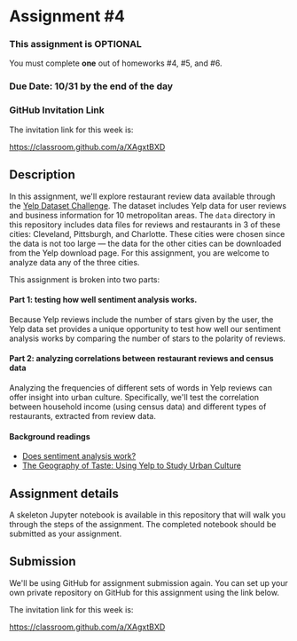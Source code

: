 # Assignment #4

### This assignment is OPTIONAL

You must complete **one** out of homeworks #4, #5, and #6.

### Due Date: 10/31 by the end of the day

### GitHub Invitation Link

The invitation link for this week is:

https://classroom.github.com/a/XAgxtBXD

## Description

In this assignment, we'll explore restaurant review data available through the [Yelp Dataset Challenge](https://www.yelp.com/dataset). The dataset includes Yelp data for user reviews and business information for 10 metropolitan areas. The `data` directory in this repository includes data files for reviews and restaurants in 3 of these cities: Cleveland, Pittsburgh, and Charlotte. These cities were chosen since the data is not too large — the data for the other cities can be downloaded from the Yelp download page. For this assignment, you are welcome to analyze data any of the three cities.

This assignment is broken into two parts:

#### Part 1: testing how well sentiment analysis works.

Because Yelp reviews include the number of stars given by the user, the Yelp data set provides a unique opportunity to test how well our sentiment analysis works by comparing the number of stars to the polarity of reviews.

#### Part 2: analyzing correlations between restaurant reviews and census data

Analyzing the frequencies of different sets of words in Yelp reviews can offer insight into urban culture. Specifically, we'll test the correlation between household income (using census data) and different types of restaurants, extracted from review data.

#### Background readings

- [Does sentiment analysis work?](http://varianceexplained.org/r/yelp-sentiment/)
- [The Geography of Taste: Using Yelp to Study Urban Culture](https://www.mdpi.com/2220-9964/7/9/376/pdf/1)

## Assignment details

A skeleton Jupyter notebook is available in this repository that will walk you through the steps of the assignment. The completed notebook should be submitted as your assignment.

## Submission

We'll be using GitHub for assignment submission again. You can set up your own private repository on GitHub for this assignment using the link below.

The invitation link for this week is:

https://classroom.github.com/a/XAgxtBXD
